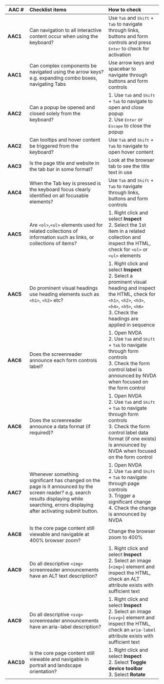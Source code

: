 
|AAC #   | Checklist items   |How to check   |
|---|:---|:---|
| **AAC1**  | Can navigation to all interactive content occur when using the keyboard?  | Use <kbd>Tab</kbd> and <kbd>Shift</kbd> + <kbd>Tab</kbd> to navigate through links, buttons and form controls and press <kbd>Enter</kbd> to check for activation  |
|**AAC1**   |Can complex components be navigated using the arrow keys? e.g. expanding combo boxes, navigating Tabs   | Use arrow keys and spacebar to navigate through buttons and form controls  |
| **AAC2**  | Can a popup be opened and closed solely from the keyboard?  | 1. Use <kbd>Tab</kbd> and <kbd>Shift</kbd> + <kbd>Tab</kbd> to navigate to open and close popup<br>2. Use <kbd>Enter</kbd> or <kbd>Escape</kbd> to close the popup   |
|**AAC2**   |Can tooltips and hover content be triggered from the keyboard?   | Use <kbd>Tab</kbd> and <kbd>Shift</kbd> + <kbd>Tab</kbd> to navigate to open hover content  |
|**AAC3**   | Is the page title and website in the tab bar in some format?  | Look at the browser tab to see the title text in use  |
| **AAC4**  |When the Tab key is pressed is the keyboard focus clearly identified on all focusable elements?   | Use <kbd>Tab</kbd> and <kbd>Shift</kbd> + <kbd>Tab</kbd> to navigate through links, buttons and form controls  |
| **AAC5**  | Are `<ol>`,`<ul>` elements used for related collections of information such as links, or collections of items?  | 1. Right click and select **Inspect**<br>2. Select the 1st item in a related collection and inspect the HTML, check for `<ol>` or `<ul>` elements  |
|**AAC5**   |Do prominent visual headings use heading elements such as `<h1>`, `<h2>` etc?   | 1. Right click and select **Inspect**<br>2. Select a prominent visual heading and inspect the HTML, check for `<h1>`, `<h2>`, `<h3>`, `<h4>`, `<h5>`, `<h6>`<br>3. Check the headings are applied in sequence   |
|**AAC6**   |Does the screenreader announce each form controls label?   | 1. Open NVDA<br>2. Use <kbd>Tab</kbd> and <kbd>Shift</kbd> + <kbd>Tab</kbd> to navigate through form controls<br>3. Check the form control label is announced by NVDA when focused on the form control   |
|**AAC6**   |Does the screenreader announce a data format (if required)?   | 1. Open NVDA<br>2. Use <kbd>Tab</kbd> and <kbd>Shift</kbd> + <kbd>Tab</kbd> to navigate through form controls<br>3. Check the form control label data format (if one exists) is announced by NVDA when focused on the form control  |
|**AAC7**   | Whenever something significant has changed on the page is it announced by the screen reader? e.g. search results displaying while searching, errors displaying after activating submit button.  | 1. Open NVDA<br>2. Use <kbd>Tab</kbd> and <kbd>Shift</kbd> + <kbd>Tab</kbd> to navigate through page controls<br>3. Trigger a significant change<br>4. Check the change is announced by NVDA   |
|**AAC8**   | Is the core page content still viewable and navigable at 400% browser zoom?  | Change the browser zoom to 400%  |
|**AAC9**   | Do all descriptive `<img>` screenreader announcements have an ALT text description?  | 1. Right click and select **Inspect**<br>2. Select an image (`<img>`) element and inspect the HTML, check an ALT attribute exists with sufficient text   |
|**AAC9**   | Do all descriptive `<svg>` screenreader announcements have an aria-label description?  | 1. Right click and select **Inspect**<br>2. Select an image (`<svg>`) element and inspect the HTML, check an `aria-label` attribute exists with sufficient text  |
|**AAC10**   | Is the core page content still viewable and navigable in portrait and landscape orientation?  |1. Right click and select **Inspect**<br>2. Select **Toggle device toolbar**<br>3. Select **Rotate**   |
